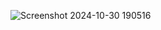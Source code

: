 
![Screenshot 2024-10-30 190516](https://github.com/user-attachments/assets/a45b97cf-2943-43c3-908c-6348879c9acb)

